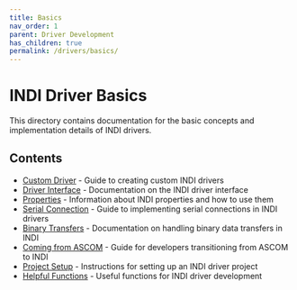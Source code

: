 ```yaml
---
title: Basics
nav_order: 1
parent: Driver Development
has_children: true
permalink: /drivers/basics/
---
```


# INDI Driver Basics

This directory contains documentation for the basic concepts and implementation details of INDI drivers.

## Contents

- [Custom Driver](custom-driver.md) - Guide to creating custom INDI drivers
- [Driver Interface](driver-interface.md) - Documentation on the INDI driver interface
- [Properties](properties.md) - Information about INDI properties and how to use them
- [Serial Connection](serialconnection.md) - Guide to implementing serial connections in INDI drivers
- [Binary Transfers](binary-transfers.md) - Documentation on handling binary data transfers in INDI
- [Coming from ASCOM](coming-from-ascom.md) - Guide for developers transitioning from ASCOM to INDI
- [Project Setup](project-setup.md) - Instructions for setting up an INDI driver project
- [Helpful Functions](helpful-functions.md) - Useful functions for INDI driver development
